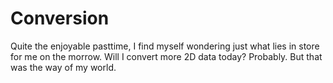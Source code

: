 Conversion
==========


Quite the enjoyable pasttime, I find myself wondering just what lies in store for me on the morrow.  Will I convert more 2D data today?  Probably.  But that was the way of my world.
